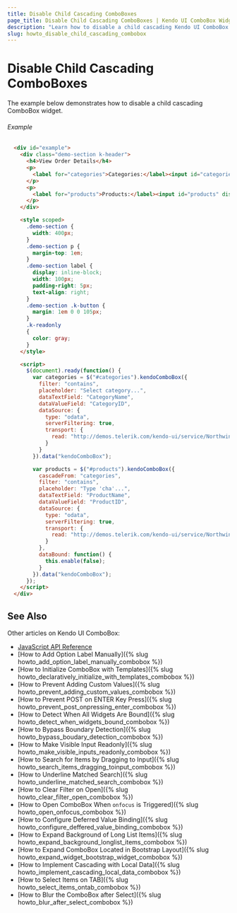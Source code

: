 ```yaml
---
title: Disable Child Cascading ComboBoxes
page_title: Disable Child Cascading ComboBoxes | Kendo UI ComboBox Widget
description: "Learn how to disable a child cascading Kendo UI ComboBox widget."
slug: howto_disable_child_cascading_combobox
---
```


# Disable Child Cascading ComboBoxes

The example below demonstrates how to disable a child cascading ComboBox widget.

###### Example

```html
  <div id="example">
    <div class="demo-section k-header">
      <h4>View Order Details</h4>
      <p>
        <label for="categories">Categories:</label><input id="categories" style="width: 270px" value="1"/>
      </p>
      <p>
        <label for="products">Products:</label><input id="products" disabled="disabled" style="width: 270px" />
      </p>
    </div>

    <style scoped>
      .demo-section {
        width: 400px;
      }
      .demo-section p {
        margin-top: 1em;
      }
      .demo-section label {
        display: inline-block;
        width: 100px;
        padding-right: 5px;
        text-align: right;
      }
      .demo-section .k-button {
        margin: 1em 0 0 105px;
      }
      .k-readonly
      {
        color: gray;
      }
    </style>

    <script>
      $(document).ready(function() {
        var categories = $("#categories").kendoComboBox({
          filter: "contains",
          placeholder: "Select category...",
          dataTextField: "CategoryName",
          dataValueField: "CategoryID",
          dataSource: {
            type: "odata",
            serverFiltering: true,
            transport: {
              read: "http://demos.telerik.com/kendo-ui/service/Northwind.svc/Categories"
            }
          }
        }).data("kendoComboBox");

        var products = $("#products").kendoComboBox({
          cascadeFrom: "categories",
          filter: "contains",
          placeholder: "Type 'cha'...",
          dataTextField: "ProductName",
          dataValueField: "ProductID",
          dataSource: {
            type: "odata",
            serverFiltering: true,
            transport: {
              read: "http://demos.telerik.com/kendo-ui/service/Northwind.svc/Products"
            }
          },
          dataBound: function() {
            this.enable(false);
          }
        }).data("kendoComboBox");
      });
    </script>
  </div>
```

## See Also

Other articles on Kendo UI ComboBox:

* [JavaScript API Reference](/api/javascript/ui/combobox)
* [How to Add Option Label Manually]({% slug howto_add_option_label_manually_combobox %})
* [How to Initialize ComboBox with Templates]({% slug howto_declaratively_initialize_with_templates_combobox %})
* [How to Prevent Adding Custom Values]({% slug howto_prevent_adding_custom_values_combobox %})
* [How to Prevent POST on ENTER Key Press]({% slug howto_prevent_post_onpressing_enter_combobox %})
* [How to Detect When All Widgets Are Bound]({% slug howto_detect_when_widgets_bound_combobox %})
* [How to Bypass Boundary Detection]({% slug howto_bypass_boudary_detection_combobox %})
* [How to Make Visible Input Readonly]({% slug howto_make_visible_inputs_readonly_combobox %})
* [How to Search for Items by Dragging to Input]({% slug howto_search_items_dragging_toinput_combobox %})
* [How to Underline Matched Search]({% slug howto_underline_matched_search_combobox %})
* [How to Clear Filter on Open]({% slug howto_clear_filter_open_combobox %})
* [How to Open ComboBox When `onfocus` is Triggered]({% slug howto_open_onfocus_combobox %})
* [How to Configure Deferred Value Binding]({% slug howto_configure_deffered_value_binding_combobox %})
* [How to Expand Background of Long List Items]({% slug howto_expand_background_longlist_items_combobox %})
* [How to Expand ComboBox Located in Bootstrap Layout]({% slug howto_expand_widget_bootstrap_widget_combobox %})
* [How to Implement Cascading with Local Data]({% slug howto_implement_cascading_local_data_combobox %})
* [How to Select Items on TAB]({% slug howto_select_items_ontab_combobox %})
* [How to Blur the ComboBox after Select]({% slug howto_blur_after_select_combobox %})